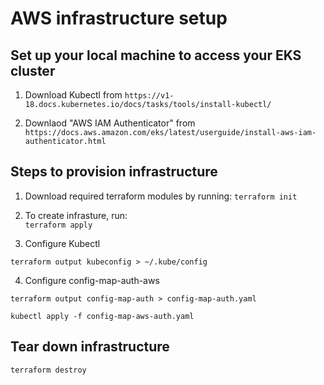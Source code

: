 # AWS infrastructure setup
## Set up your local machine to access your EKS cluster

1. Download Kubectl from ``` https://v1-18.docs.kubernetes.io/docs/tasks/tools/install-kubectl/ ```

2. Downlaod "AWS IAM Authenticator" from 
``` https://docs.aws.amazon.com/eks/latest/userguide/install-aws-iam-authenticator.html ```
## Steps to provision infrastructure

1. Download required terraform modules by running:
 ``` terraform init ```
2. To create infrasture, run:  
 ``` terraform apply ```

 3. Configure Kubectl
  ```
  terraform output kubeconfig > ~/.kube/config
  ```

  4. Configure config-map-auth-aws
  ```
  terraform output config-map-auth > config-map-auth.yaml

  kubectl apply -f config-map-aws-auth.yaml
  ```

## Tear down infrastructure

``` terraform destroy ```